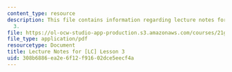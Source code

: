 ```yaml
---
content_type: resource
description: This file contains information regarding lecture notes for [LC] lesson
  3.
file: https://ol-ocw-studio-app-production.s3.amazonaws.com/courses/21g-107-chinese-i-streamlined-fall-2014/308b6886ea2e6f12f91602dce5eecf4a_MIT21G_107F14_Chars3.pdf
file_type: application/pdf
resourcetype: Document
title: Lecture Notes for [LC] Lesson 3
uid: 308b6886-ea2e-6f12-f916-02dce5eecf4a
---
```

